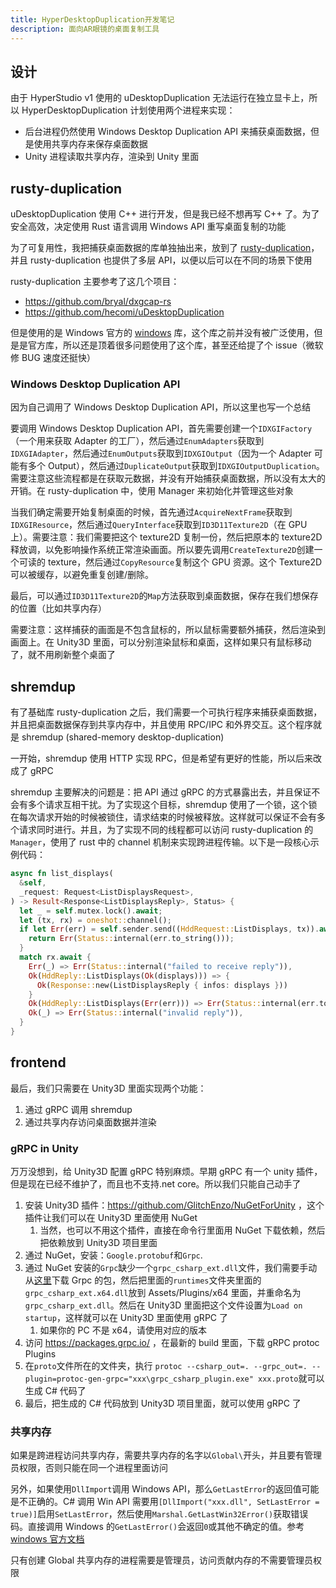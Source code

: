 ```yaml
---
title: HyperDesktopDuplication开发笔记
description: 面向AR眼镜的桌面复制工具
---
```


## 设计

由于 HyperStudio v1 使用的 uDesktopDuplication 无法运行在独立显卡上，所以 HyperDesktopDuplication 计划使用两个进程来实现：

- 后台进程仍然使用 Windows Desktop Duplication API 来捕获桌面数据，但是使用共享内存来保存桌面数据
- Unity 进程读取共享内存，渲染到 Unity 里面

## rusty-duplication

uDesktopDuplication 使用 C++ 进行开发，但是我已经不想再写 C++ 了。为了安全高效，决定使用 Rust 语言调用 Windows API 重写桌面复制的功能

为了可复用性，我把捕获桌面数据的库单独抽出来，放到了 [rusty-duplication](https://github.com/DiscreteTom/rusty-duplication)，并且 rusty-duplication 也提供了多层 API，以便以后可以在不同的场景下使用

rusty-duplication 主要参考了这几个项目：

- https://github.com/bryal/dxgcap-rs
- https://github.com/hecomi/uDesktopDuplication

但是使用的是 Windows 官方的 [windows](https://github.com/microsoft/windows-rs) 库，这个库之前并没有被广泛使用，但是是官方库，所以还是顶着很多问题使用了这个库，甚至还给提了个 issue（微软修 BUG 速度还挺快）

### Windows Desktop Duplication API

因为自己调用了 Windows Desktop Duplication API，所以这里也写一个总结

要调用 Windows Desktop Duplication API，首先需要创建一个`IDXGIFactory`（一个用来获取 Adapter 的工厂），然后通过`EnumAdapters`获取到`IDXGIAdapter`，然后通过`EnumOutputs`获取到`IDXGIOutput`（因为一个 Adapter 可能有多个 Output），然后通过`DuplicateOutput`获取到`IDXGIOutputDuplication`。需要注意这些流程都是在获取元数据，并没有开始捕获桌面数据，所以没有太大的开销。在 rusty-duplication 中，使用 Manager 来初始化并管理这些对象

当我们确定需要开始复制桌面的时候，首先通过`AcquireNextFrame`获取到`IDXGIResource`，然后通过`QueryInterface`获取到`ID3D11Texture2D`（在 GPU 上）。需要注意：我们需要把这个 texture2D 复制一份，然后把原本的 texture2D 释放调，以免影响操作系统正常渲染画面。所以要先调用`CreateTexture2D`创建一个可读的 texture，然后通过`CopyResource`复制这个 GPU 资源。这个 Texture2D 可以被缓存，以避免重复创建/删除。

最后，可以通过`ID3D11Texture2D`的`Map`方法获取到桌面数据，保存在我们想保存的位置（比如共享内存）

需要注意：这样捕获的画面是不包含鼠标的，所以鼠标需要额外捕获，然后渲染到画面上。在 Unity3D 里面，可以分别渲染鼠标和桌面，这样如果只有鼠标移动了，就不用刷新整个桌面了

## shremdup

有了基础库 rusty-duplication 之后，我们需要一个可执行程序来捕获桌面数据，并且把桌面数据保存到共享内存中，并且使用 RPC/IPC 和外界交互。这个程序就是 shremdup (shared-memory desktop-duplication)

一开始，shremdup 使用 HTTP 实现 RPC，但是希望有更好的性能，所以后来改成了 gRPC

shremdup 主要解决的问题是：把 API 通过 gRPC 的方式暴露出去，并且保证不会有多个请求互相干扰。为了实现这个目标，shremdup 使用了一个锁，这个锁在每次请求开始的时候被锁住，请求结束的时候被释放。这样就可以保证不会有多个请求同时进行。并且，为了实现不同的线程都可以访问 rusty-duplication 的 `Manager`，使用了 rust 中的 channel 机制来实现跨进程传输。以下是一段核心示例代码：

```rs
async fn list_displays(
  &self,
  _request: Request<ListDisplaysRequest>,
) -> Result<Response<ListDisplaysReply>, Status> {
  let _ = self.mutex.lock().await;
  let (tx, rx) = oneshot::channel();
  if let Err(err) = self.sender.send((HddRequest::ListDisplays, tx)).await {
    return Err(Status::internal(err.to_string()));
  }
  match rx.await {
    Err(_) => Err(Status::internal("failed to receive reply")),
    Ok(HddReply::ListDisplays(Ok(displays))) => {
      Ok(Response::new(ListDisplaysReply { infos: displays }))
    }
    Ok(HddReply::ListDisplays(Err(err))) => Err(Status::internal(err.to_string())),
    Ok(_) => Err(Status::internal("invalid reply")),
  }
}
```

## frontend

最后，我们只需要在 Unity3D 里面实现两个功能：

1. 通过 gRPC 调用 shremdup
2. 通过共享内存访问桌面数据并渲染

### gRPC in Unity

万万没想到，给 Unity3D 配置 gRPC 特别麻烦。早期 gRPC 有一个 unity 插件，但是现在已经不维护了，而且也不支持.net core。所以我们只能自己动手了

1. 安装 Unity3D 插件：https://github.com/GlitchEnzo/NuGetForUnity ，这个插件让我们可以在 Unity3D 里面使用 NuGet
   1. 当然，也可以不用这个插件，直接在命令行里面用 NuGet 下载依赖，然后把依赖放到 Unity3D 项目里面
2. 通过 NuGet，安装：`Google.protobuf`和`Grpc`.
3. 通过 NuGet 安装的`Grpc`缺少一个`grpc_csharp_ext.dll`文件，我们需要手动从[这里](https://www.nuget.org/packages/Grpc.Core)下载 Grpc 的包，然后把里面的`runtimes`文件夹里面的`grpc_csharp_ext.x64.dll`放到 Assets/Plugins/x64 里面，并重命名为`grpc_csharp_ext.dll`。然后在 Unity3D 里面把这个文件设置为`Load on startup`，这样就可以在 Unity3D 里面使用 gRPC 了
   1. 如果你的 PC 不是 x64，请使用对应的版本
4. 访问 https://packages.grpc.io/ ，在最新的 build 里面，下载 gRPC protoc Plugins
5. 在`proto`文件所在的文件夹，执行 `protoc --csharp_out=. --grpc_out=. --plugin=protoc-gen-grpc="xxx\grpc_csharp_plugin.exe" xxx.proto`就可以生成 C# 代码了
6. 最后，把生成的 C# 代码放到 Unity3D 项目里面，就可以使用 gRPC 了

### 共享内存

如果是跨进程访问共享内存，需要共享内存的名字以`Global\`开头，并且要有管理员权限，否则只能在同一个进程里面访问

另外，如果使用`DllImport`调用 Windows API，那么`GetLastError`的返回值可能是不正确的。C# 调用 Win API 需要用`[DllImport("xxx.dll", SetLastError = true)]`启用`SetLastError`，然后使用`Marshal.GetLastWin32Error()`获取错误码。直接调用 Windows 的`GetLastError()`会返回`0`或其他不确定的值。参考[windows 官方文档](https://learn.microsoft.com/en-us/dotnet/api/system.runtime.interopservices.dllimportattribute.setlasterror?view=net-7.0)

只有创建 Global 共享内存的进程需要是管理员，访问贡献内存的不需要管理员权限
